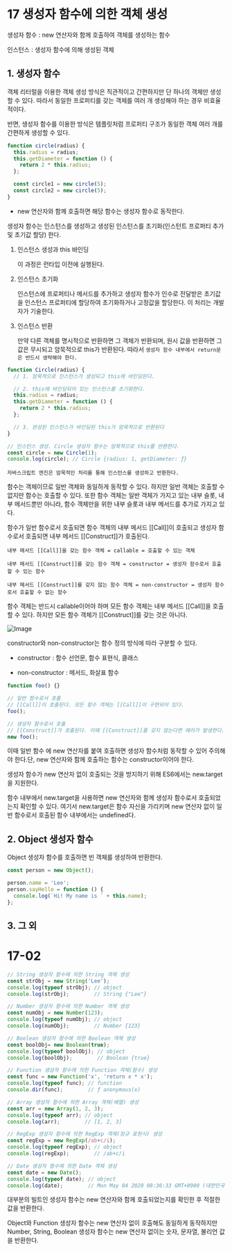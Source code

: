 # 17 생성자 함수에 의한 객체 생성

생성자 함수 : new 연산자와 함께 호출하여 객체를 생성하는 함수

인스턴스 : 생성자 함수에 의해 생성된 객체

## 1. 생성자 함수

객체 리터럴을 이용한 객체 생성 방식은 직관적이고 간편하지만 단 하나의 객체만 생성할 수 있다. 따라서 동일한 프로퍼티를 갖는 객체를 여러 개 생성해야 하는 경우 비효율적이다.

반면, 생성자 함수를 이용한 방식은 템플릿처럼 프로퍼티 구조가 동일한 객체 여러 개를 간편하게 생성할 수 있다.

```js
function circle(radius) {
  this.radius = radius;
  this.getDiameter = function () {
    return 2 * this.radius;
  };

  const circle1 = new circle(5);
  const circle2 = new circle(5);
}
```

- new 연산자와 함께 호출하면 해당 함수는 생성자 함수로 동작한다.

생성자 함수는 인스턴스를 생성하고 생성된 인스턴스를 초기화(인스턴트 프로퍼티 추가 및 초기값 할당) 한다.

1. 인스턴스 생성과 this 바인딩

   이 과정은 런타입 이전에 실행된다.

2. 인스턴스 초기화

   인스턴스에 프로퍼티나 메서드를 추가하고 생성자 함수가 인수로 전달받은 초기값을 인스턴스 프로퍼티에 할당하여 초기화하거나 고정값을 할당한다. 이 처리는 개발자가 기술한다.

3. 인스턴스 반환

   만약 다른 객체를 명시적으로 반환하면 그 객체가 반환되며, 원시 값을 반환하면 그 값은 무시되고 암묵적으로 this가 반환된다. 따라서 `생성자 함수 내부에서 return문은 반드시 생략해야 한다.`

```js
function Circle(radius) {
  // 1. 암묵적으로 인스턴스가 생성되고 this에 바인딩된다.

  // 2. this에 바인딩되어 있는 인스턴스를 초기화한다.
  this.radius = radius;
  this.getDiameter = function () {
    return 2 * this.radius;
  };

  // 3. 완성된 인스턴스가 바인딩된 this가 암묵적으로 반환된다
}

// 인스턴스 생성. Circle 생성자 함수는 암묵적으로 this를 반환한다.
const circle = new Circle(1);
console.log(circle); // Circle {radius: 1, getDiameter: ƒ}
```

    자바스크립트 엔진은 암묵적인 처리를 통해 인스턴스를 생성하고 반환한다.

함수는 객체이므로 일반 객체와 동일하게 동작할 수 있다. 하지만 일반 객체는 호출할 수 없지만 함수는 호출할 수 있다. 또한 함수 객체는 일반 객체가 가지고 있는 내부 슬롯, 내부 메서드뿐만 아니라, 함수 객체만을 위한 내부 슬롯과 내부 메서드를 추가로 가지고 있다.

함수가 일반 함수로서 호출되면 함수 객체의 내부 메서드 [[Call]]이 호출되고 생성자 함수로서 호출되면 내부 메서드 [[Construct]]가 호출된다.

```
내부 메서드 [[Call]]을 갖는 함수 객체 = callable = 호출할 수 있는 객체

내부 메서드 [[Construct]]를 갖는 함수 객체 = constructor = 생성자 함수로서 호출할 수 있는 함수

내부 메서드 [[Construct]]를 갖지 않는 함수 객체 = non-constructor = 생성자 함수로서 호출할 수 없는 함수
```

함수 객체는 반드시 callable이어야 하며 모든 함수 객체는 내부 메서드 [[Call]]을 호출할 수 있다. 하지만 모든 함수 객체가 [[Construct]]를 갖는 것은 아니다.

![Image](https://github.com/user-attachments/assets/9d1e190e-89b1-4fe4-8f9e-c409b6fb639d)

constructor와 non-constructor는 함수 정의 방식에 따라 구분할 수 있다.

- constructor : 함수 선언문, 함수 표현식, 클래스

- non-constructor : 메서드, 화살표 함수

```javascript
function foo() {}

// 일반 함수로서 호출
// [[Call]]이 호출된다. 모든 함수 객체는 [[Call]]이 구현되어 있다.
foo();

// 생성자 함수로서 호출
// [[Construct]]가 호출된다. 이때 [[Construct]]를 갖지 않는다면 에러가 발생한다.
new foo();
```

이때 일반 함수 에 new 연산자를 붙여 호출하면 생성자 함수처럼 동작할 수 있어 주의해야 한다.단, new 연산자와 함께 호출하는 함수는 constructor이어야 한다.

생성자 함수가 new 연산자 없이 호출되는 것을 방지하기 위해 ES6에서는 new.target을 지원한다. 

함수 내부에서 new.target을 사용하면 new 연산자와 함께 생성자 함수로서 호출되었는지 확인할 수 있다. 여기서 new.target은 함수 자신을 가리키며 new 연산자 없이 일반 함수로서 호출된 함수 내부에서는 undefined다.

## 2. Object 생성자 함수

Object 생성자 함수를 호출하면 빈 객체를 생성하여 반환한다.

```js
const person = new Object();

person.name = 'Lee';
person.sayHello = function () {
  console.log(`Hi! My name is ` + this.name);
};
```

## 3. 그 외 

# 17-02

```javascript
// String 생성자 함수에 의한 String 객체 생성
const strObj = new String('Lee');
console.log(typeof strObj); // object
console.log(strObj);        // String {"Lee"}

// Number 생성자 함수에 의한 Number 객체 생성
const numObj = new Number(123);
console.log(typeof numObj); // object
console.log(numObj);        // Number {123}

// Boolean 생성자 함수에 의한 Boolean 객체 생성
const boolObj= new Boolean(true);
console.log(typeof boolObj); // object
console.log(boolObj);        // Boolean {true}

// Function 생성자 함수에 의한 Function 객체(함수) 생성
const func = new Function('x', 'return x * x');
console.log(typeof func); // function
console.dir(func);        // ƒ anonymous(x)

// Array 생성자 함수에 의한 Array 객체(배열) 생성
const arr = new Array(1, 2, 3);
console.log(typeof arr); // object
console.log(arr);        // [1, 2, 3]

// RegExp 생성자 함수에 의한 RegExp 객체(정규 표현식) 생성
const regExp = new RegExp(/ab+c/i);
console.log(typeof regExp); // object
console.log(regExp);        // /ab+c/i

// Date 생성자 함수에 의한 Date 객체 생성
const date = new Date();
console.log(typeof date); // object
console.log(date);        // Mon May 04 2020 08:36:33 GMT+0900 (대한민국 표준시)
```

대부분의 빌트인 생성자 함수는 new 연산자와 함께 호출되었는지를 확인한 후 적절한 값을 반환한다. 

Object와 Function 생성자 함수는 new 연산자 없이 호출해도 동일하게 동작하지만 Number, String, Boolean 생성자 함수는 new 연산자 없이는 숫자, 문자열, 불리언 값을 반환한다. 